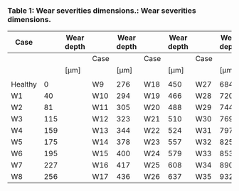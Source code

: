 <a name="table-01"></a>
### Table 1: Wear severities dimensions.: Wear severities dimensions.

| Case |  | Wear depth |  | Wear depth |  | Wear depth |  | Wear depth |
| --- | --- | --- | --- | --- | --- | --- | --- | --- |
|  |  |  | Case |  | Case |  | Case |  |
|  |  | [μm] |  | [μm] |  | [μm] |  | [μm] |
|  |  |  |  |  |  |  |  |  |
| Healthy | 0 |  | W9 | 276 | W18 | 450 | W27 | 684 |
| W1 | 40 |  | W10 | 294 | W19 | 466 | W28 | 720 |
| W2 | 81 |  | W11 | 305 | W20 | 488 | W29 | 744 |
| W3 | 115 |  | W12 | 323 | W21 | 510 | W30 | 769 |
| W4 | 159 |  | W13 | 344 | W22 | 524 | W31 | 797 |
| W5 | 175 |  | W14 | 378 | W23 | 557 | W32 | 825 |
| W6 | 195 |  | W15 | 400 | W24 | 579 | W33 | 853 |
| W7 | 227 |  | W16 | 417 | W25 | 608 | W34 | 890 |
| W8 | 256 |  | W17 | 436 | W26 | 637 | W35 | 932 |